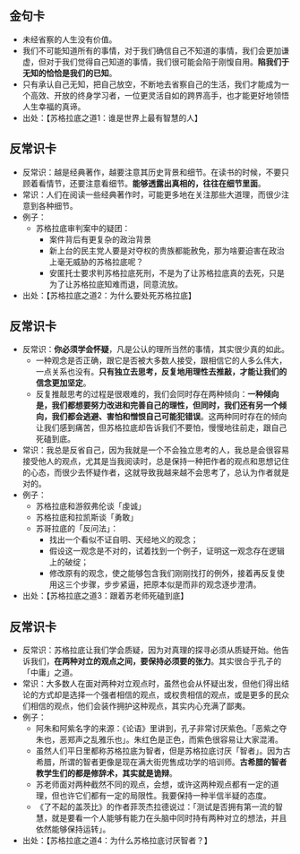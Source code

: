 
## 金句卡
- 未经省察的人生没有价值。
- 我们不可能知道所有的事情，对于我们确信自己不知道的事情，我们会更加谦虚，但对于我们觉得自己知道的事情，我们很可能会陷于刚愎自用。**陷我们于无知的恰恰是我们的已知**。
- 只有承认自己无知，把自己放空，不断地去省察自己的生活，我们才能成为一个高效、开放的终身学习者，一位更灵活自如的跨界高手，也才能更好地领悟人生幸福的真谛。
- 出处：【苏格拉底之道1：谁是世界上最有智慧的人】

## 反常识卡
- 反常识：越是经典著作，越要注意其历史背景和细节。在读书的时候，不要只顾着看情节，还要注意看细节。**能够透露出真相的，往往在细节里面**。
- 常识：人们在阅读一些经典著作时，可能更多地在关注那些大道理，而很少注意到各种细节。
- 例子：
	- 苏格拉底审判案中的疑团：
		- 案件背后有更复杂的政治背景
		- 新上台的民主党人要是对夺权的贵族都能赦免，那为啥要迫害在政治上毫无威胁的苏格拉底呢？
		- 安匿托士要求判苏格拉底死刑，不是为了让苏格拉底真的去死，只是为了让苏格拉底知难而退，同意流放。
- 出处：【苏格拉底之道2：为什么要处死苏格拉底】

## 反常识卡
- 反常识：**你必须学会怀疑**，凡是公认的理所当然的事情，其实很少真的如此。
	- 一种观念是否正确，跟它是否被大多数人接受，跟相信它的人多么伟大，一点关系也没有。**只有独立去思考，反复地用理性去推敲，才能让我们的信念更加坚定**。
	- 反复推敲思考的过程是很艰难的，我们会同时存在两种倾向：**一种倾向是，我们都想要努力改进和完善自己的理性，但同时，我们还有另一个倾向，我们都会逃避、害怕和憎恨自己可能犯错误**。这两种同时存在的倾向让我们感到痛苦，但苏格拉底却告诉我们不要怕，慢慢地往前走，跟自己死磕到底。
- 常识：我总是反省自己，因为我就是一个不会独立思考的人，我总是会很容易接受他人的观点，尤其是当我阅读时，总是保持一种把作者的观点和思想记住的心态，而很少去怀疑作者，这就导致我越来越不会思考了，总认为作者就是对的。
- 例子：
	- 苏格拉底和游叙弗伦谈「虔诚」
	- 苏格拉底和拉凯斯谈「勇敢」
	- 苏哥拉底的「反问法」：
		- 找出一个看似不证自明、天经地义的观念；
		- 假设这一观念是不对的，试着找到一个例子，证明这一观念存在逻辑上的破绽；
		- 修改原有的观念，使之能够包含我们刚刚找打的例外，接着再反复使用这三个步骤，步步紧逼，把原本似是而非的观念逐步澄清。
- 出处：【苏格拉底之道3：跟着苏老师死磕到底】

## 反常识卡
- 反常识：苏格拉底让我们学会质疑，因为对真理的探寻必须从质疑开始。他告诉我们，**在两种对立的观点之间，要保持必须要的张力**。其实很合乎孔子的「中庸」之道。
- 常识：大多数人在面对两种对立观点时，虽然也会从怀疑出发，但他们得出结论的方式却是选择一个强者相信的观点，或权贵相信的观点，或是更多的民众们相信的观点，他们会装作拥护这种观点，其实内心充满了鄙夷。
- 例子：
	- 阿朱和阿紫名字的来源：《论语》里讲到，孔子非常讨厌紫色。「恶紫之夺朱也，恶郑声之乱雅乐也」。朱红色是正色，而紫色很容易让大家混淆。
	- 虽然人们平日里都称苏格拉底为智者，但是苏格拉底讨厌「智者」。因为古希腊，所谓的智者更像是现在满大街兜售成功学的培训师。**古希腊的智者教学生们的都是修辞术，其实就是诡辩**。
	- 苏老师面对两种截然不同的观点，会想，或许这两种观点都有一定的道理，但也许它们都有一定的局限性。我要保持一种半信半疑的态度。
	- 《了不起的盖茨比》的作者菲茨杰拉德说过：「测试是否拥有第一流的智慧，就是要看一个人能够有能力在头脑中同时持有两种对立的想法，并且依然能够保持运转」。
- 出处：【苏格拉底之道4：为什么苏格拉底讨厌智者？】


